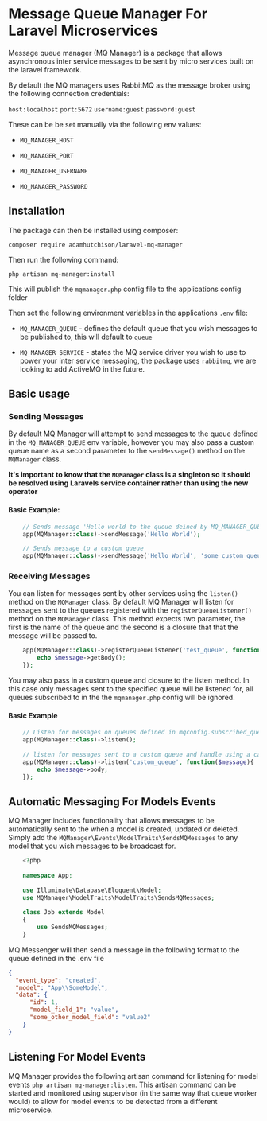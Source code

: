 # Message Queue Manager For Laravel Microservices

Message queue manager (MQ Manager) is a package that allows asynchronous inter service messages to be sent
by micro services built on the laravel framework. 

By default the MQ managers uses RabbitMQ as the message broker using the following connection credentials:

`host:localhost` `port:5672` `username:guest` `password:guest`

These can be be set manually via the following env values:

* `MQ_MANAGER_HOST`

* `MQ_MANAGER_PORT`

* `MQ_MANAGER_USERNAME`

* `MQ_MANAGER_PASSWORD`

## Installation

The package can then be installed using composer:
 
 `composer require adamhutchison/laravel-mq-manager`

Then run the following command:

`php artisan mq-manager:install`

This will publish the `mqmanager.php` config file to the applications config folder

Then set the following environment variables in the applications `.env` file:

* `MQ_MANAGER_QUEUE` - defines the default queue that you wish messages to be published to, this will default
to `queue`

* `MQ_MANAGER_SERVICE` - states the MQ service driver you wish to use to power your inter service
messaging, the package uses `rabbitmq`, we are looking to add ActiveMQ in the future. 

## Basic usage

### Sending Messages

By default MQ Manager will attempt to send messages to the queue defined in the `MQ_MANAGER_QUEUE` env variable,
however you may also pass a custom queue name as a second parameter to the `sendMessage()` method on the `MQManager` class. 

**It's important to know that the `MQManager` class is a singleton so it should be resolved using Laravels service container 
rather than using the new operator**

#### Basic Example:
```php 
    // Sends message 'Hello world to the queue deined by MQ_MANAGER_QUEUE env value
    app(MQManager::class)->sendMessage('Hello World');

    // Sends message to a custom queue
    app(MQManager::class)->sendMessage('Hello World', 'some_custom_queue');
```
### Receiving Messages

You can listen for messages sent by other services using the `listen()` method on the
`MQManager` class. By default MQ Manager will listen for messages sent to the queues registered
with the `registerQueueListener()` method on the `MQManager` class. This method expects two parameter, 
the first is the name of the queue and the second is a closure that that the message will be passed to. 

```php
    app(MQManager::class)->registerQueueListener('test_queue', function($message){
        echo $message->getBody();
    });
```

You may also pass in a custom queue and closure to the listen method. In this case only messages sent to the
specified queue will be listened for, all queues subscribed to in the the `mqmanager.php` config
will be ignored.

#### Basic Example
```php
    // Listen for messages on queues defined in mqconfig.subscribed_queues array
    app(MQManager::class)->listen();
    
    // listen for messages sent to a custom queue and handle using a callback
    app(MQManager::class)->listen('custom_queue', function($message){
        echo $message->body;
    });
```

## Automatic Messaging For Models Events

MQ Manager includes functionality that allows messages to be automatically sent to the
when a model is created, updated or deleted. Simply add the `MQManager\Events\ModelTraits\SendsMQMessages`
to any model that you wish messages to be broadcast for. 

```php
    <?php
    
    namespace App;
    
    use Illuminate\Database\Eloquent\Model;
    use MQManager\ModelTraits\ModelTraits\SendsMQMessages; 
    
    class Job extends Model
    {
        use SendsMQMessages;    
    }
```

MQ Messenger will then send a message in the following format to the queue defined in the .env file

```json
{
  "event_type": "created",
  "model": "App\\SomeModel",
  "data": {
      "id": 1,
      "model_field_1": "value",
      "some_other_model_field": "value2"
    }
}
```

## Listening For Model Events

MQ Manager provides the following artisan command for listening for model events `php artisan mq-manager:listen`.
This artisan command can be started and monitored using supervisor (in the same way that queue worker would) to allow for 
model events to be detected from a different microservice.

